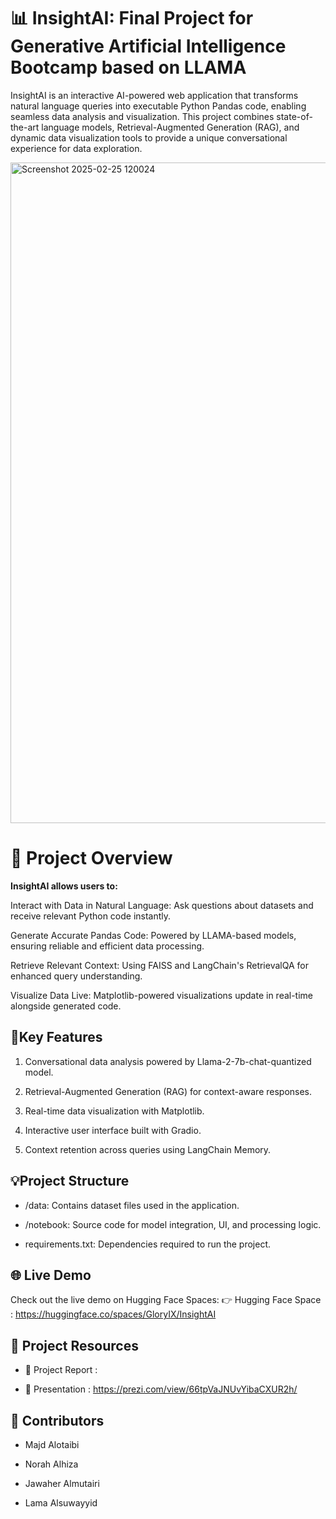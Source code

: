# 📊 InsightAI: Final Project for Generative Artificial Intelligence Bootcamp based on LLAMA

InsightAI is an interactive AI-powered web application that transforms natural language queries into executable Python Pandas code, enabling seamless data analysis and visualization. This project combines state-of-the-art language models, Retrieval-Augmented Generation (RAG), and dynamic data visualization tools to provide a unique conversational experience for data exploration.

<img width="1057" alt="Screenshot 2025-02-25 120024" src="https://github.com/user-attachments/assets/da1528e1-326b-475a-95f5-0d0bee9e8e53" />


# 🚀 Project Overview

**InsightAI allows users to:**

Interact with Data in Natural Language: Ask questions about datasets and receive relevant Python code instantly.

Generate Accurate Pandas Code: Powered by LLAMA-based models, ensuring reliable and efficient data processing.

Retrieve Relevant Context: Using FAISS and LangChain's RetrievalQA for enhanced query understanding.

Visualize Data Live: Matplotlib-powered visualizations update in real-time alongside generated code.

## 🌟**Key Features**

1. Conversational data analysis powered by Llama-2-7b-chat-quantized model.

2. Retrieval-Augmented Generation (RAG) for context-aware responses.

3. Real-time data visualization with Matplotlib.

4. Interactive user interface built with Gradio.

5. Context retention across queries using LangChain Memory.

## 💡**Project Structure**

- /data: Contains dataset files used in the application.

- /notebook: Source code for model integration, UI, and processing logic.

- requirements.txt: Dependencies required to run the project.


## 🌐 **Live Demo**

Check out the live demo on Hugging Face Spaces:
👉 Hugging Face Space : https://huggingface.co/spaces/GloryIX/InsightAI

## 📄 **Project Resources**

- 📑 Project Report :

- 🎥 Presentation : https://prezi.com/view/66tpVaJNUvYibaCXUR2h/

## 🤝 **Contributors**

- Majd Alotaibi

- Norah Alhiza

- Jawaher Almutairi

- Lama Alsuwayyid







